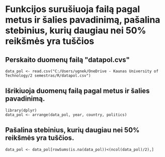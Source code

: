 # Funkcijos surušiuoja failą pagal metus ir šalies pavadinimą, pašalina stebinius, kurių daugiau nei 50% reikšmės yra tuščios

## Perskaito duomenų failą "datapol.cvs"
```{r pirmas}
data_pol <- read.csv("C:/Users/ugnek/OneDrive - Kaunas University of Technology/2 semestras/R/datapol.csv")
```

## Išrikiuoja duomenų failą pagal metus ir šalies pavadinimą.
```{r antras}
library(dplyr)
data_pol <- arrange(data_pol, year, country, politics)
```


## Pašalina stebinius, kurių daugiau nei 50% reikšmės yra tuščios.
```{r trečias}
data_pol <- data_pol[rowSums(is.na(data_pol))<(ncol(data_pol)/2),]
```

